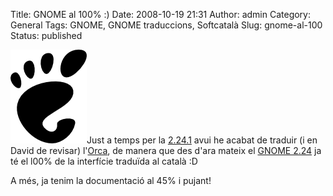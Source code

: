 Title: GNOME al 100% :)
Date: 2008-10-19 21:31
Author: admin
Category: General
Tags: GNOME, GNOME traduccions, Softcatalà
Slug: gnome-al-100
Status: published

<img src="./wp-content/uploads/2008/01/gnomefoot.png" data-align="right" alt="logotip del GNOME" />Just a temps per la <a href="http://live.gnome.org/TwoPointTwentyfive" target="_blank" rel="noopener">2.24.1</a> avui he acabat de traduir (i en David de revisar) l'<a href="http://live.gnome.org/Orca" target="_blank" rel="noopener">Orca</a>, de manera que des d'ara mateix el <a href="http://l10n.gnome.org/languages/ca/gnome-2-24" target="_blank" rel="noopener">GNOME 2.24</a> ja té el l00% de la interfície traduïda al català :D

A més, ja tenim la documentació al 45% i pujant!
